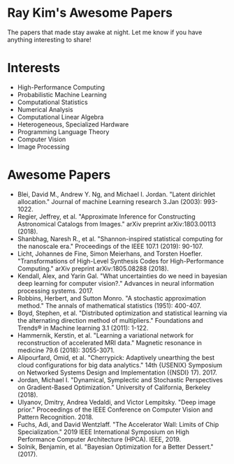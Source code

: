 # Ray Kim's Awesome Papers
The papers that made stay awake at night.
Let me know if you have anything interesting to share!

# Interests
* High-Performance Computing
* Probabilistic Machine Learning
* Computational Statistics
* Numerical Analysis
* Computational Linear Algebra
* Heterogeneous, Specialized Hardware
* Programming Language Theory
* Computer Vision
* Image Processing

# Awesome Papers
* Blei, David M., Andrew Y. Ng, and Michael I. Jordan. "Latent dirichlet allocation." Journal of machine Learning research 3.Jan (2003): 993-1022.
* Regier, Jeffrey, et al. "Approximate Inference for Constructing Astronomical Catalogs from Images." arXiv preprint arXiv:1803.00113 (2018).
* Shanbhag, Naresh R., et al. "Shannon-inspired statistical computing for the nanoscale era." Proceedings of the IEEE 107.1 (2019): 90-107.
* Licht, Johannes de Fine, Simon Meierhans, and Torsten Hoefler. "Transformations of High-Level Synthesis Codes for High-Performance Computing." arXiv preprint arXiv:1805.08288 (2018).
* Kendall, Alex, and Yarin Gal. "What uncertainties do we need in bayesian deep learning for computer vision?." Advances in neural information processing systems. 2017.
* Robbins, Herbert, and Sutton Monro. "A stochastic approximation method." The annals of mathematical statistics (1951): 400-407.
* Boyd, Stephen, et al. "Distributed optimization and statistical learning via the alternating direction method of multipliers." Foundations and Trends® in Machine learning 3.1 (2011): 1-122.
* Hammernik, Kerstin, et al. "Learning a variational network for reconstruction of accelerated MRI data." Magnetic resonance in medicine 79.6 (2018): 3055-3071.
* Alipourfard, Omid, et al. "Cherrypick: Adaptively unearthing the best cloud configurations for big data analytics." 14th {USENIX} Symposium on Networked Systems Design and Implementation ({NSDI} 17). 2017.
* Jordan, Michael I. "Dynamical, Symplectic and Stochastic Perspectives on Gradient-Based Optimization." University of California, Berkeley (2018).
* Ulyanov, Dmitry, Andrea Vedaldi, and Victor Lempitsky. "Deep image prior." Proceedings of the IEEE Conference on Computer Vision and Pattern Recognition. 2018. 
* Fuchs, Adi, and David Wentzlaff. "The Accelerator Wall: Limits of Chip Specialization." 2019 IEEE International Symposium on High Performance Computer Architecture (HPCA). IEEE, 2019.
* Solnik, Benjamin, et al. "Bayesian Optimization for a Better Dessert." (2017).

